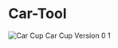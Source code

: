# Car-Tool


![Car Cup Car Cup Version 0 1](https://user-images.githubusercontent.com/121944937/213883380-44158554-78d0-42d8-bfb5-572ce9d6b77e.png)
